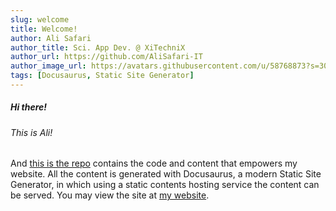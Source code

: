 ```yaml
---
slug: welcome
title: Welcome!
author: Ali Safari
author_title: Sci. App Dev. @ XiTechniX
author_url: https://github.com/AliSafari-IT
author_image_url: https://avatars.githubusercontent.com/u/58768873?s=300&v=4
tags: [Docusaurus, Static Site Generator]
---
```


##### Hi there!
###### This is Ali! 
And [this is the repo](https://github.com/AliSafari-IT/asafarim-site) contains the code and content that empowers my website. All the content is generated with Docusaurus, a modern Static Site Generator, in which using a static contents hosting service the content can be served. You may view the site at [my website](https://asafarim.com).